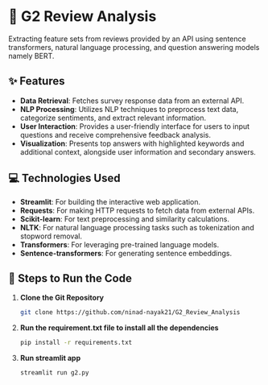 # 🚀 G2 Review Analysis

Extracting feature sets from reviews provided by an API using sentence transformers, natural language processing, and question answering models namely BERT.

## ✨ Features

- **Data Retrieval**: Fetches survey response data from an external API.
- **NLP Processing**: Utilizes NLP techniques to preprocess text data, categorize sentiments, and extract relevant information.
- **User Interaction**: Provides a user-friendly interface for users to input questions and receive comprehensive feedback analysis.
- **Visualization**: Presents top answers with highlighted keywords and additional context, alongside user information and secondary answers.

## 💻 Technologies Used

- **Streamlit**: For building the interactive web application.
- **Requests**: For making HTTP requests to fetch data from external APIs.
- **Scikit-learn**: For text preprocessing and similarity calculations.
- **NLTK**: For natural language processing tasks such as tokenization and stopword removal.
- **Transformers**: For leveraging pre-trained language models.
- **Sentence-transformers**: For generating sentence embeddings.

## 📝 Steps to Run the Code

1. **Clone the Git Repository**

   ```bash
   git clone https://github.com/ninad-nayak21/G2_Review_Analysis


2) **Run the requirement.txt file to install all the dependencies**
   ```bash
   pip install -r requirements.txt
   
3) **Run streamlit app**
   ```bash
   streamlit run g2.py
  
